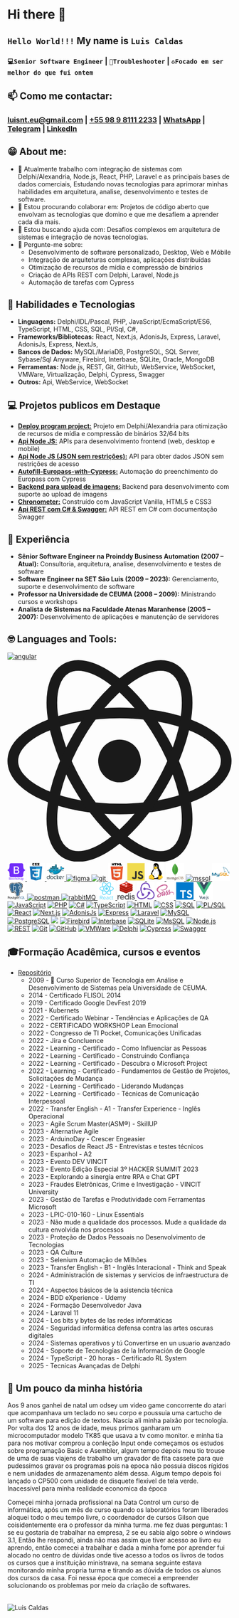 # Hi there 👋

## `Hello World!!!` My name is `Luis Caldas`
### `💻Senior Software Engineer` | `🚀Troubleshooter` | `♻️Focado em ser melhor do que fui ontem`


## 📫 Como me contactar:
### [luisnt.eu@gmail.com](mailto:luisnt.eu@gmail.com)  |  [+55 98 9 8111 2233](tel://+5598981112233)  |  [WhatsApp](https://wa.me/+5598981112233)  |  [Telegram](https://t.me/luisnt)  |  [LinkedIn](https://www.linkedin.com/in/luisnt) 

## 😁 About me:
  - 🔭 Atualmente trabalho com integração de sistemas com Delphi/Alexandria, Node.js, React, PHP, Laravel e as principais bases de dados comerciais, Estudando novas tecnologias para aprimorar minhas habilidades em arquitetura, analise, desenvolvimento e testes de software.
  - 👯 Estou procurando colaborar em: Projetos de código aberto que envolvam as tecnologias que domino e que me desafiem a aprender cada dia mais.
  - 🤔 Estou buscando ajuda com: Desafios complexos em arquitetura de sistemas e integração de novas tecnologias.
  - 💬 Pergunte-me sobre:
      - Desenvolvimento de software personalizado, Desktop, Web e Móbile 
      - Integração de arquiteturas complexas, aplicações distribuídas 
      - Otimização de recursos de mídia e compressão de binários
      - Criação de APIs REST com Delphi, Laravel, Node.js
      - Automação de tarefas com Cypress

## 🤖 Habilidades e Tecnologias

*   **Linguagens:** Delphi/IDL/Pascal, PHP, JavaScript/EcmaScript/ES6, TypeScript, HTML, CSS, SQL, Pl/Sql, C#, 
*   **Frameworks/Bibliotecas:** React, Next.js, AdonisJs, Express, Laravel, AdonisJs, Express, NextJs, 
*   **Bancos de Dados:** MySQL/MariaDB, PostgreSQL, SQL Server, Sybase/Sql Anyware, Firebird, Interbase, SQLite, Oracle, MongoDB
*   **Ferramentas:** Node.js, REST, Git, GitHub, WebService, WebSocket, VMWare, Virtualização, Delphi, Cypress, Swagger
*   **Outros:** Api, WebService, WebSocket

## 💻 Projetos publicos em Destaque

  *   [**Deploy program project:**](https://github.com/luis-portfolio/Deploy) Projeto em Delphi/Alexandria para otimização de recursos de mídia e compressão de binários 32/64 bits
  *   [**Api Node JS:**](https://github.com/luis-portfolio/Node.JS-Server-with-Express) APIs para desenvolvimento frontend (web, desktop e mobile)
  *   [**Api Node JS (JSON sem restrições):**](https://github.com/luis-portfolio/Api-Node.JS-with-express-to-proxy-url) API para obter dados JSON sem restrições de acesso
  *   [**Autofill-Europass-with-Cypress:**](https://github.com/luis-portfolio/Autofill-Europass-with-Cypress) Automação do preenchimento do Europass com Cypress
  *   [**Backend para upload de imagens:**](https://github.com/luis-portfolio/backdev) Backend para desenvolvimento com suporte ao upload de imagens
  *   [**Chronometer:**](https://github.com/luis-portfolio/Chronometer) Construído com JavaScript Vanilla, HTML5 e CSS3
  *   [**Api REST com C# & Swagger:**](https://github.com/luis-portfolio/Api-REST-C-Sharp) API REST em C# com documentação Swagger

## 💼 Experiência

*   **Sênior Software Engineer na Proinddy Business Automation (2007 – Atual):** Consultoria, arquitetura, analise, desenvolvimento e testes de software
*   **Software Engineer na SET São Luis (2009 – 2023):** Gerenciamento, suporte e desenvolvimento de software
*   **Professor na Universidade de CEUMA (2008 – 2009):** Ministrando cursos e workshops
*   **Analista de Sistemas na Faculdade Atenas Maranhense (2005 – 2007):** Desenvolvimento de aplicações e manutenção de servidores

## 🤓 Languages and Tools:

 <a href="https://angular.io" target="_blank"> <img src="https://angular.io/assets/images/logos/angular/angular.svg" alt="angular" width="40" height="40"/> </a>
 <a href="https://react.dev" target="_blank"><svg width="100%" height="100%" viewBox="-10.5 -9.45 21 18.9" fill="none" xmlns="http://www.w3.org/2000/svg" class="uwu-hidden mt-4 mb-3 text-brand dark:text-brand-dark w-24 lg:w-28 self-center text-sm me-0 flex origin-center transition-all ease-in-out"><circle cx="0" cy="0" r="2" fill="currentColor"></circle><g stroke="currentColor" stroke-width="1" fill="none"><ellipse rx="10" ry="4.5"></ellipse><ellipse rx="10" ry="4.5" transform="rotate(60)"></ellipse><ellipse rx="10" ry="4.5" transform="rotate(120)"></ellipse></g></svg></a>
 <a href="https://getbootstrap.com" target="_blank"> <img src="https://raw.githubusercontent.com/devicons/devicon/master/icons/bootstrap/bootstrap-plain-wordmark.svg" alt="bootstrap" width="40" height="40"/> </a>
 <a href="https://www.w3schools.com/css/" target="_blank"> <img src="https://raw.githubusercontent.com/devicons/devicon/master/icons/css3/css3-original-wordmark.svg" alt="css3" width="40" height="40"/> </a>
 <a href="https://www.docker.com/" target="_blank"> <img src="https://raw.githubusercontent.com/devicons/devicon/master/icons/docker/docker-original-wordmark.svg" alt="docker" width="40" height="40"/> </a>
 <a href="https://www.figma.com/" target="_blank"> <img src="https://www.vectorlogo.zone/logos/figma/figma-icon.svg" alt="figma" width="40" height="40"/> </a>
 <a href="https://git-scm.com/" target="_blank"> <img src="https://www.vectorlogo.zone/logos/git-scm/git-scm-icon.svg" alt="git" width="40" height="40"/> </a>
 <a href="https://www.w3.org/html/" target="_blank"> <img src="https://raw.githubusercontent.com/devicons/devicon/master/icons/html5/html5-original-wordmark.svg" alt="html5" width="40" height="40"/> </a>
 <a href="https://developer.mozilla.org/en-US/docs/Web/JavaScript" target="_blank"> <img src="https://raw.githubusercontent.com/devicons/devicon/master/icons/javascript/javascript-original.svg" alt="javascript" width="40" height="40"/> </a>
 <a href="https://www.linux.org/" target="_blank"> <img src="https://raw.githubusercontent.com/devicons/devicon/master/icons/linux/linux-original.svg" alt="linux" width="40" height="40"/> </a>
 <a href="https://www.mongodb.com/" target="_blank"> <img src="https://raw.githubusercontent.com/devicons/devicon/master/icons/mongodb/mongodb-original-wordmark.svg" alt="mongodb" width="40" height="40"/> </a>
 <a href="https://www.microsoft.com/en-us/sql-server" target="_blank"> <img src="https://www.svgrepo.com/show/303229/microsoft-sql-server-logo.svg" alt="mssql" width="40" height="40"/> </a>
 <a href="https://www.mysql.com/" target="_blank"> <img src="https://raw.githubusercontent.com/devicons/devicon/master/icons/mysql/mysql-original-wordmark.svg" alt="mysql" width="40" height="40"/> </a>
 <a href="https://www.postgresql.org" target="_blank"> <img src="https://raw.githubusercontent.com/devicons/devicon/master/icons/postgresql/postgresql-original-wordmark.svg" alt="postgresql" width="40" height="40"/> </a>
 <a href="https://postman.com" target="_blank"> <img src="https://www.vectorlogo.zone/logos/getpostman/getpostman-icon.svg" alt="postman" width="40" height="40"/> </a>
 <a href="https://www.rabbitmq.com" target="_blank"> <img src="https://www.vectorlogo.zone/logos/rabbitmq/rabbitmq-icon.svg" alt="rabbitMQ" width="40" height="40"/> </a>
 <a href="https://reactjs.org/" target="_blank"> <img src="https://raw.githubusercontent.com/devicons/devicon/master/icons/react/react-original-wordmark.svg" alt="react" width="40" height="40"/> </a>
 <a href="https://redis.io" target="_blank"> <img src="https://raw.githubusercontent.com/devicons/devicon/master/icons/redis/redis-original-wordmark.svg" alt="redis" width="40" height="40"/> </a>
 <a href="https://redux.js.org" target="_blank"> <img src="https://raw.githubusercontent.com/devicons/devicon/master/icons/redux/redux-original.svg" alt="redux" width="40" height="40"/> </a>
 <a href="https://sass-lang.com" target="_blank"> <img src="https://raw.githubusercontent.com/devicons/devicon/master/icons/sass/sass-original.svg" alt="sass" width="40" height="40"/> </a>
 <a href="https://www.typescriptlang.org/" target="_blank"> <img src="https://raw.githubusercontent.com/devicons/devicon/master/icons/typescript/typescript-original.svg" alt="typescript" width="40" height="40"/> </a>
 <a href="https://vuejs.org/" target="_blank"> <img src="https://raw.githubusercontent.com/devicons/devicon/master/icons/vuejs/vuejs-original-wordmark.svg" alt="vuejs" width="40" height="40"/> </a>
  <a href="https://developer.mozilla.org/en-US/docs/Web/JavaScript" target="_blank"><img src="https://img.icons8.com/color/48/000000/javascript.png" alt="JavaScript"></a>
  <a href="https://www.php.net/" target="_blank"><img src="https://img.icons8.com/officel/40/000000/php-logo.png" alt="PHP"></a>
  <a href="https://learn.microsoft.com/en-us/dotnet/csharp/" target="_blank"><img src="https://img.icons8.com/color/48/000000/c-sharp-logo.png" alt="C#"></a>
  <a href="https://www.typescriptlang.org/" target="_blank"><img src="https://img.icons8.com/color/48/000000/typescript.png" alt="TypeScript"></a>
  <a href="https://developer.mozilla.org/en-US/docs/Web/HTML" target="_blank"><img src="https://img.icons8.com/color/48/000000/html-5--v1.png" alt="HTML"></a>
  <a href="https://developer.mozilla.org/en-US/docs/Web/CSS" target="_blank"><img src="https://img.icons8.com/color/48/000000/css3.png" alt="CSS"></a>
  <a href="https://en.wikipedia.org/wiki/SQL" target="_blank"><img src="https://img.icons8.com/external-flat-juicy-fish/60/000000/xternal-sql-coding-and-development-flat-flat-juicy-fish.png" alt="SQL"></a>
  <a href="https://en.wikipedia.org/wiki/PL/SQL" target="_blank"><img src="https://img.icons8.com/external-flat-juicy-fish/60/000000/xternal-sql-coding-and-development-flat-flat-juicy-fish.png" alt="PL/SQL"></a>
  <a href="https://react.dev/" target="_blank"><img src="https://img.icons8.com/color/48/000000/react-native.png" alt="React"></a>
  <a href="https://nextjs.org/" target="_blank"><img src="https://img.icons8.com/fluency/48/000000/nextjs.png" alt="Next.js"></a>
  <a href="https://adonisjs.com/" target="_blank"><img src="https://img.icons8.com/color/48/000000/javascript.png" alt="AdonisJs"></a>
  <a href="https://expressjs.com/" target="_blank"><img src="https://img.icons8.com/color/48/000000/javascript.png" alt="Express"></a>
  <a href="https://laravel.com/" target="_blank"><img src="https://img.icons8.com/color/48/000000/laravel.png" alt="Laravel"></a>
  <a href="https://www.mysql.com/" target="_blank"><img src="https://img.icons8.com/ios-filled/50/000000/mysql-logo.png" alt="MySQL"></a>
  <a href="https://www.postgresql.org/" target="_blank"><img src="https://img.icons8.com/color/48/000000/postgresql.png" alt="PostgreSQL"></a>
  <a href="https://www.microsoft.com/en-us/sql-server/sql-server-downloads" target="_blank"><img src="https://img.icons8.com/color/48/000000/microsoft-sql-server.png" lt="SQL Server"></a>
  <a href="https://firebirdsql.org/" target="_blank"><img src="https://img.icons8.com/color/48/000000/firebird.png" alt="Firebird"></a>
  <a href="https://www.embarcadero.com/products/interbase" target="_blank"><img src="https://img.icons8.com/color/48/000000/database.png" alt="Interbase"></a>
  <a href="https://sqlite.org/" target="_blank"><img src="https://img.icons8.com/color/48/000000/sql.png" alt="SQLite"></a>
  <a href="https://learn.microsoft.com/en-us/sql/sql-server/?view=sql-server-ver15" target="_blank"><img src="https://img.icons8.com/color/48/000000/sql.png" alt="MsSQL"></a>
  <a href="https://nodejs.org/" target="_blank"><img src="https://img.icons8.com/color/48/000000/nodejs.png" alt="Node.js"></a>
  <a href="https://restfulapi.net/" target="_blank"><img src="https://img.icons8.com/color/48/000000/rest-api.png" alt="REST"></a>
  <a href="https://git-scm.com/" target="_blank"><img src="https://img.icons8.com/color/48/000000/git.png" alt="Git"></a>
  <a href="https://github.com/" target="_blank"><img src="https://img.icons8.com/ios-glyphs/30/000000/github.png" alt="GitHub"></a>
  <a href="https://www.vmware.com/" target="_blank"><img src="https://img.icons8.com/color/48/000000/cloud-backup-restore.png" alt="VMWare"></a>
  <a href="https://www.embarcadero.com/products/delphi" target="_blank"><img src="https://img.icons8.com/color/48/000000/delphi.png" alt="Delphi"></a>
  <a href="https://www.cypress.io/" target="_blank"><img src="https://img.icons8.com/color/48/000000/javascript.png" alt="Cypress"></a>
  <a href="https://swagger.io/" target="_blank"><img src="https://img.icons8.com/color/48/000000/swagger.png" alt="Swagger"></a>

## 🎓Formação Acadêmica, cursos e eventos 

* [Repositório](https://drive.google.com/drive/folders/1dFcyyA1dNIoBrmbFs6IzWfiw6LLwBsmh?usp=drive_link)
  - 2009 - 🥇 Curso Superior de Tecnologia em Análise e Desenvolvimento de Sistemas pela Universidade de CEUMA.
  - 2014 - Certificado FLISOL 2014
  - 2019 - Certificado Google DevFest 2019
  - 2021 - Kubernets
  - 2022 - Certificado Webinar - Tendências e Aplicações de QA
  - 2022 - CERTIFICADO WORKSHOP Lean Emocional
  - 2022 - Congresso de TI Pocket, Comunicações Unificadas
  - 2022 - Jira e Concluence
  - 2022 - Learning - Certificado - Como Influenciar as Pessoas
  - 2022 - Learning - Certificado - Construindo Confiança
  - 2022 - Learning - Certificado - Descubra o Microsoft Project
  - 2022 - Learning - Certificado - Fundamentos de Gestão de Projetos, Solicitações de Mudança
  - 2022 - Learning - Certificado - Liderando Mudanças
  - 2022 - Learning - Certificado - Técnicas de Comunicação Interpessoal
  - 2022 - Transfer English - A1 - Transfer Experience - Inglês Operacional
  - 2023 - Agile Scrum Master(ASM®) - SkillUP
  - 2023 - Alternative Agile
  - 2023 - ArduinoDay - Crescer Engeasier
  - 2023 - Desafios de React JS - Entrevistas e testes técnicos
  - 2023 - Espanhol - A2
  - 2023 - Evento DEV VINCIT
  - 2023 - Evento Edição Especial 3º HACKER SUMMIT 2023
  - 2023 - Explorando a sinergia entre RPA e Chat GPT
  - 2023 - Fraudes Eletrônicas, Crime e Investigação - VINCIT University
  - 2023 - Gestão de Tarefas e Produtividade com Ferramentas Microsoft
  - 2023 - LPIC-010-160 - Linux Essentials
  - 2023 - Não mude a qualidade dos processos. Mude a qualidade da cultura envolvida nos processos
  - 2023 - Proteção de Dados Pessoais no Desenvolvimento de Tecnologias
  - 2023 - QA Culture
  - 2023 - Selenium Automação de Milhões
  - 2023 - Transfer English - B1 - Inglês Interacional - Think and Speak
  - 2024 - Administración de sistemas y servicios de infraestructura de TI
  - 2024 - Aspectos básicos de la asistencia técnica
  - 2024 - BDD eXperience - Udemy
  - 2024 - Formação Desenvolvedor Java
  - 2024 - Laravel 11
  - 2024 - Los bits y bytes de las redes informáticas
  - 2024 - Seguridad informática defensa contra las artes oscuras digitales
  - 2024 - Sistemas operativos y tú Convertirse en un usuario avanzado
  - 2024 - Soporte de Tecnologías de la Información de Google
  - 2024 - TypeScript - 20 horas - Certificado RL System
  - 2025 - Tecnicas Avançadas de Delphi

## 🌱 Um pouco da minha história

   Aos 9 anos ganhei de natal um odsey um video game concorrente do atari que acompanhava um teclado no seu corpo e poussuia uma cartucho de um software para edição de textos. Nascia ali minha paixão por tecnologia.  Por volta dos 12 anos de idade, meus primos ganharam um microcomputador modelo TK85 que usava a tv como monitor. e minha tia para nos motivar comprou a conleção Input onde começamos os estudos sobre programação Basic e Asembler, algum tempo depois meu tio trouse de uma de suas viajens de trabalho um gravador de fita cassete para que pudessimos gravar os programas pois na epoca não possuia discos rígidos e nem unidades de armazenamento além dessa. Algum tempo depois foi lançado o CP500 com unidade de disquete flexível de tela verde. Inacessível para minha realidade economica da época

   Começei minha jornada profissional na Data Control um curso de informática, após um mês de curso quando os laboratórios foram liberados aloquei todo o meu tempo livre, o coordenador de cursos Gilson que coisidentemente era o professor da minha turma. me fez duas perguntas: 1 se eu gostaria de trabalhar na empresa, 2 se eu sabia algo sobre o windows 3.1, Então lhe respondi, ainda não mas assim que tiver acesso ao livro eu aprendo, então comecei a trabalhar e dada a minha fome por aprender fui alocado no centro de dúvidas onde tive acesso a todos os livros de todos os cursos que a instituição ministrava, na semana seguinte estava monitorando minha propria turma e tirando as dúvida de todos os alunos dos cursos da casa. Foi nessa época que comecei a empreender solucionando os problemas por meio da criação de softwares.

<br />
<div>
  <img align="center"
       src="https://github-readme-stats.vercel.app/api/top-langs?username=luisnt&show_icons=true&locale=en&layout=compact"
       alt="Luis Caldas"
       width="100%"
       height="200px
  "/>
</div>
